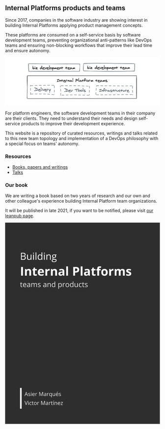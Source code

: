 ## Internal Platforms products and teams

Since 2017, companies in the software industry are showing interest in building Internal Platforms applying product management concepts.

These platforms are consumed on a self-service basis by software development teams, preventing organizational anti-patterns like DevOps teams and ensuring non-blocking workflows that improve their lead time and ensure autonomy.

![Internal Platform teams schema](/assets/img/schema.png)

For platform engineers, the software development teams in their company are their clients. They need to understand their needs and design self-service products to improve their development experience.

This website is a repository of curated resources, writings and talks related to this new team topology and implementation of a DevOps philosophy with a special focus on teams' autonomy.


<section id="resources">

  <h3>Resources</h3>

  <ul>
    <li><a href="/resources.html">Books, papers and writings</a></li>
    <li><a href="/resources.html#talks">Talks</a></li>
  </ul>

</section>

<section id="book">
  
  <h3>Our book</h3>

  <p>We are writing a book based on two years of research and our own and other colleague's experience building Internal Platform team organizations.</p>

  <p>It will be published in late 2021, if you want to be notified, please visit <a title="Internal Platforms book" href="https://leanpub.com/internal-platforms">our leanpub page</a>.</p>


  <div class="cover">

  <a href="https://leanpub.com/internal-platforms" title="Internal Platforms book">
    <img src="/assets/img/book-cover.png" alt="Internal Platforms book"/>
  </a>

  </div>
  
</section>
